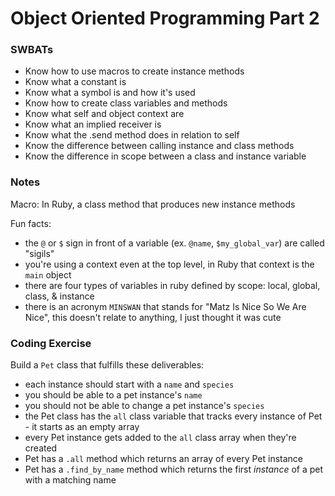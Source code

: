 # Object Oriented Programming Part 2

### SWBATs
- Know how to use macros to create instance methods
- Know what a constant is
- Know what a symbol is and how it's used
- Know how to create class variables and methods
- Know what self and object context are
- Know what an implied receiver is
- Know what the .send method does in relation to self
- Know the difference between calling instance and class methods
- Know the difference in scope between a class and instance variable

### Notes

Macro: In Ruby, a class method that produces new instance methods

Fun facts:
- the `@` or `$` sign in front of a variable (ex. `@name`, `$my_global_var`) are called "sigils"
- you're using a context even at the top level, in Ruby that context is the `main` object
- there are four types of variables in ruby defined by scope: local, global, class, & instance
- there is an acronym `MINSWAN` that stands for "Matz Is Nice So We Are Nice", this doesn't relate to anything, I just thought it was cute

### Coding Exercise

Build a `Pet` class that fulfills these deliverables:
- each instance should start with a `name` and `species`
- you should be able to a pet instance's `name`
- you should not be able to change a pet instance's `species`
- the Pet class has the `all` class variable that tracks every instance of Pet - it starts as an empty array
- every Pet instance gets added to the `all` class array when they're created
- Pet has a `.all` method which returns an array of every Pet instance
- Pet has a `.find_by_name` method which returns the first *instance* of a pet with a matching name
